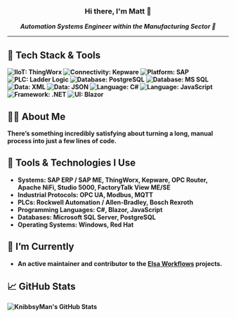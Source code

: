 <h3 align="center">Hi there, I'm Matt 👋</h3>
<p align="center">
  <i><b>Automation Systems Engineer within the Manufacturing Sector 🦾 <b></i>
</p>

---

## 🚀 Tech Stack & Tools

![IIoT: ThingWorx](https://img.shields.io/badge/IIoT-ThingWorx-00B140?style=flat&logo=ptc&logoColor=white)
![Connectivity: Kepware](https://img.shields.io/badge/Connectivity-Kepware-00B140?style=flat&logo=linktree&logoColor=white)
![Platform: SAP](https://img.shields.io/badge/Platform-SAP-0FAAFF?style=flat&logo=sap&logoColor=white)
![PLC: Ladder Logic](https://img.shields.io/badge/PLC-Ladder_Logic-FF6F00?style=flat&logo=siemens&logoColor=white)
![Database: PostgreSQL](https://img.shields.io/badge/Database-PostgreSQL-025E8C?style=flat&logo=postgresql&logoColor=white)
![Database: MS SQL](https://img.shields.io/badge/Database-MS%20SQL-CC2927?style=flat&logo=microsoftsqlserver&logoColor=white)
![Data: XML](https://img.shields.io/badge/Data-XML-E44D26?style=flat&logo=html5&logoColor=white)
![Data: JSON](https://img.shields.io/badge/Data-JSON-292929?style=flat&logo=json&logoColor=white)
![Language: C#](https://img.shields.io/badge/Language-C%23-239120?style=flat&logo=c-sharp&logoColor=white)
![Language: JavaScript](https://img.shields.io/badge/Language-JavaScript-F7DF1E?style=flat&logo=javascript&logoColor=black)
![Framework: .NET](https://img.shields.io/badge/Framework-.NET-512BD4?style=flat&logo=dotnet&logoColor=white)
![UI: Blazor](https://img.shields.io/badge/UI-Blazor-512BD4?style=flat&logo=blazor&logoColor=white)

## 🧑‍💻 About Me
There’s something incredibly satisfying about turning a long, manual process into just a few lines of code.

## 🔧 Tools & Technologies I Use
- **Systems**: SAP ERP / SAP ME, ThingWorx, Kepware, OPC Router, Apache NiFi, Studio 5000, FactoryTalk View ME/SE
- **Industrial Protocols**: OPC UA, Modbus, MQTT
- **PLCs**: Rockwell Automation / Allen-Bradley, Bosch Rexroth
- **Programming Languages**: C#, Blazor, JavaScript
- **Databases**: Microsoft SQL Server, PostgreSQL
- **Operating Systems**: Windows, Red Hat

## 📍 I’m Currently
- An active maintainer and contributor to the [Elsa Workflows](https://github.com/elsa-workflows) projects.

## 📈 GitHub Stats
![KnibbsyMan's GitHub Stats](https://github-readme-stats.vercel.app/api?username=KnibbsyMan&show_icons=true&hide=stars)
